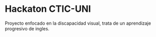 # Hackaton CTIC-UNI

Proyecto enfocado en la discapacidad visual, trata de un aprendizaje progresivo de ingles.
